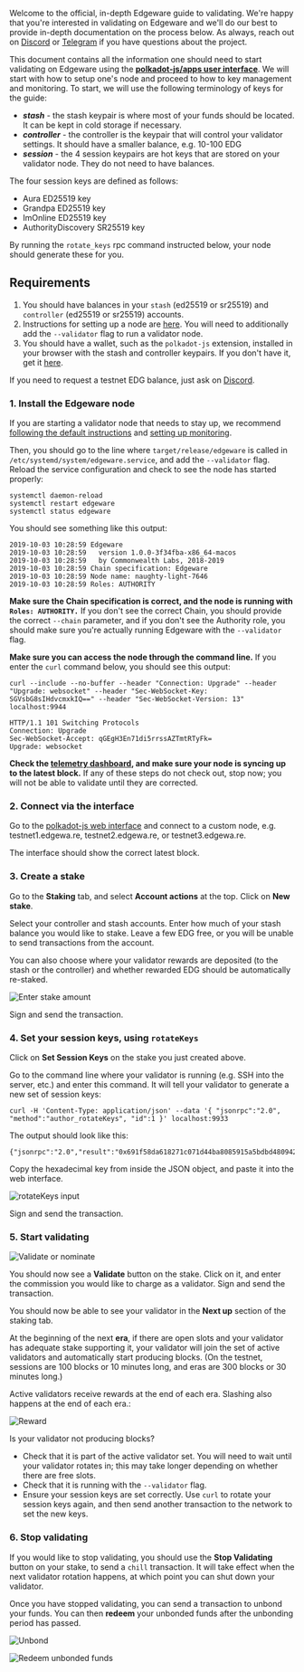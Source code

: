 Welcome to the official, in-depth Edgeware guide to validating. We're happy that you're interested in validating on Edgeware and we'll do our best to provide in-depth documentation on the process below. As always, reach out on [Discord](https://discord.gg/CJRfb3) or [Telegram](https://t.me/heyedgeware) if you have questions about the project.

This document contains all the information one should need to start validating on Edgeware using the [**polkadot-js/apps user interface**](https://polkadot.js.org/apps/#/). We will start with how to setup one's node and proceed to how to key management and monitoring. To start, we will use the following terminology of keys for the guide:

- ***stash*** - the stash keypair is where most of your funds should be located. It can be kept in cold storage if necessary.
- ***controller*** - the controller is the keypair that will control your validator settings. It should have a smaller balance, e.g. 10-100 EDG
- ***session*** - the 4 session keypairs are hot keys that are stored on your validator node. They do not need to have balances.

The four session keys are defined as follows:
- Aura ED25519 key
- Grandpa ED25519 key
- ImOnline ED25519 key
- AuthorityDiscovery SR25519 key

By running the `rotate_keys` rpc command instructed below, your node should generate these for you.

## Requirements

1. You should have balances in your `stash` (ed25519 or sr25519) and `controller` (ed25519 or sr25519) accounts.
2.  Instructions for setting up a node are [here](https://github.com/hicommonwealth/edgeware-node/wiki/Setting-up-a-Node). You will need to additionally add the `--validator` flag to run a validator node.
3. You should have a wallet, such as the `polkadot-js` extension, installed in your browser with the stash and controller keypairs. If you don't have it, get it [here](https://github.com/polkadot-js/extension).

If you need to request a testnet EDG balance, just ask on [Discord](1).

### 1. Install the Edgeware node

If you are starting a validator node that needs to stay up, we recommend [following the default instructions](https://github.com/hicommonwealth/edgeware-node/wiki/Setting-up-a-Node) and [setting up monitoring](https://github.com/hicommonwealth/edgeware-node/wiki/Setting-up-monitoring). 

Then, you should go to the line where `target/release/edgeware` is called in `/etc/systemd/system/edgeware.service`, and add the `--validator` flag. Reload the service configuration and check to see the node has started properly:

```
systemctl daemon-reload
systemctl restart edgeware
systemctl status edgeware
```

You should see something like this output:

```
2019-10-03 10:28:59 Edgeware
2019-10-03 10:28:59   version 1.0.0-3f34fba-x86_64-macos
2019-10-03 10:28:59   by Commonwealth Labs, 2018-2019
2019-10-03 10:28:59 Chain specification: Edgeware
2019-10-03 10:28:59 Node name: naughty-light-7646
2019-10-03 10:28:59 Roles: AUTHORITY
```

**Make sure the Chain specification is correct, and the node is running with `Roles: AUTHORITY.`** If you don't see the correct Chain, you should provide the correct `--chain` parameter, and if you don't see the Authority role, you should make sure you're actually running Edgeware with the `--validator` flag.

**Make sure you can access the node through the command line.** If you enter the `curl` command below, you should see this output:

```
curl --include --no-buffer --header "Connection: Upgrade" --header "Upgrade: websocket" --header "Sec-WebSocket-Key: SGVsbG8sIHdvcmxkIQ==" --header "Sec-WebSocket-Version: 13" localhost:9944

HTTP/1.1 101 Switching Protocols
Connection: Upgrade
Sec-WebSocket-Accept: qGEgH3En71di5rrssAZTmtRTyFk=
Upgrade: websocket
```

**Check the [telemetry dashboard](https://github.com/hicommonwealth/edgeware-node/wiki), and make sure your node is syncing up to the latest block.** If any of these steps do not check out, stop now; you will not be able to validate until they are corrected.

### 2. Connect via the interface

Go to the [polkadot-js web interface](https://polkadot.js.org/apps/#/settings) and connect to a custom node, e.g. testnet1.edgewa.re, testnet2.edgewa.re, or testnet3.edgewa.re.

The interface should show the correct latest block.

### 3. Create a stake

Go to the **Staking** tab, and select **Account actions** at the top. Click on **New stake**.

Select your controller and stash accounts. Enter how much of your stash balance you would like
to stake. Leave a few EDG free, or you will be unable to send transactions from the account.

You can also choose where your validator rewards are deposited (to the stash or the controller)
and whether rewarded EDG should be automatically re-staked.

![Enter stake amount](https://user-images.githubusercontent.com/1273926/66247046-d5227480-e6cd-11e9-9ddf-45af83a102d4.png)

Sign and send the transaction.

### 4. Set your session keys, using `rotateKeys`

Click on **Set Session Keys** on the stake you just created above.

Go to the command line where your validator is running (e.g. SSH into the server, etc.) and enter this command. It will tell your validator to generate a new set of session keys:

```
curl -H 'Content-Type: application/json' --data '{ "jsonrpc":"2.0", "method":"author_rotateKeys", "id":1 }' localhost:9933
```

The output should look like this:

```
{"jsonrpc":"2.0","result":"0x691f58da618271c071d44ba8085915a5bdbd480942b1f0951ae9f2c7ee0870f726d3a76899c877474f25be468a54facfd6a7f644eba8af13d9b14aaae8d9d3c6c5d6140fdd8958f633b8d71087548d7338be047055115c8121ceee87e93b428edaa261ad18a5f1ac988741eef86becdb14ff2f982cac6248028748b05bedcf18","id":1}
```

Copy the hexadecimal key from inside the JSON object, and paste it into the web interface.

![rotateKeys input](https://user-images.githubusercontent.com/1273926/66247154-ca1c1400-e6ce-11e9-9a50-11b9a6734867.png)

Sign and send the transaction.

### 5. Start validating

![Validate or nominate](https://user-images.githubusercontent.com/1273926/66247159-cf795e80-e6ce-11e9-888b-63f870c301e9.png)

You should now see a **Validate** button on the stake. Click on it, and enter the commission you would like to charge as a validator. Sign and send the transaction.

You should now be able to see your validator in the **Next up** section of the staking tab.

At the beginning of the next **era**, if there are open slots and your validator has adequate stake supporting it, your validator will join the set of active validators and automatically start producing blocks. (On the testnet, sessions are 100 blocks or 10 minutes long, and eras are 300 blocks or 30 minutes long.)

Active validators receive rewards at the end of each era. Slashing also happens at the end of each era.:

![Reward](https://user-images.githubusercontent.com/1273926/66247183-e455f200-e6ce-11e9-93ba-5eee38b7c606.png)

Is your validator not producing blocks?

- Check that it is part of the active validator set. You will need to wait until your validator rotates in; this may take longer depending on whether there are free slots.
- Check that it is running with the `--validator` flag.
- Ensure your session keys are set correctly. Use `curl` to rotate your session keys again, and then send another transaction to the network to set the new keys.

### 6. Stop validating

If you would like to stop validating, you should use the **Stop Validating** button on your stake, to send a `chill` transaction. It will take effect when the next validator rotation happens, at which point you can shut down your validator.

Once you have stopped validating, you can send a transaction to unbond your funds. You can then **redeem** your unbonded funds after the unbonding period has passed.

![Unbond](https://user-images.githubusercontent.com/1273926/66247294-ee2c2500-e6cf-11e9-93a1-89e9fa532367.png)

![Redeem unbonded funds](https://user-images.githubusercontent.com/1273926/66247295-eec4bb80-e6cf-11e9-96a8-92ecbdc932d1.png)